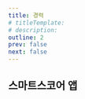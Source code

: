 ```yaml
---
title: 경력
# titleTemplate:
# description:
outline: 2
prev: false
next: false
---
```


<script setup>
import CarouselContainer from "@/components/CarouselContainer.vue";
import CarouselItem from '@/components/CarouselItem.vue'

const smartscoreAppImages = [
  "/assets/images/smartscore/smartscoreapp001.png",
  "/assets/images/smartscore/smartscoreapp011.png",
  "/assets/images/smartscore/smartscoreapp021.png",
  "/assets/images/smartscore/smartscoreapp0302.png",
];
</script>

## 스마트스코어 앱

<CarouselContainer :images="smartscoreAppImages">
  <CarouselItem
    v-for="(image, i) in smartscoreAppImages"
    :key="image"
    style="width: 60%; scrollSnapStop: always"
  >
    <img :src="image" :alt="`image-${i}`" />
  </CarouselItem>
</CarouselContainer>
